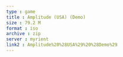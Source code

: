 ```yaml
---
type : game
title : Amplitude (USA) (Demo)
size : 79.2 M
format : iso
archive : zip
server : myrient
link2 : Amplitude%20%28USA%29%20%28Demo%29
---
```

